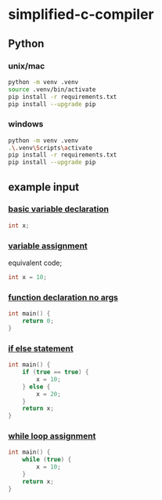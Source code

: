 # simplified-c-compiler

## Python

### unix/mac
```bash
python -m venv .venv
source .venv/bin/activate
pip install -r requirements.txt
pip install --upgrade pip
```

### windows
```bash
python -m venv .venv
.\.venv\Scripts\activate
pip install -r requirements.txt
pip install --upgrade pip
```

## example input

### [basic variable declaration](input/basic_variable_declaration.txt) 
```c
int x;
```

### [variable assignment](input/variable_assignment.txt)
equivalent code;
```c
int x = 10;
```

### [function declaration no args](input/function_declaration_no_args.txt)
```c
int main() {
    return 0;
}
```

### [if else statement](input/if_else_statement.txt)
```c
int main() {
    if (true == true) {
        x = 10;
    } else {
        x = 20;
    }
    return x;
}
```

### [while loop assignment](input/while_loop_assignment.txt)
```c
int main() {
    while (true) {
        x = 10;    
    }
    return x;
}
```